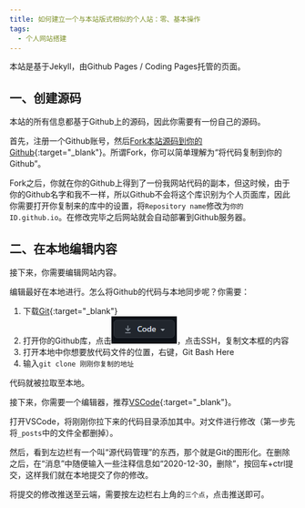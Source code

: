 ```yaml
---
title: 如何建立一个与本站版式相似的个人站：零、基本操作
tags: 
  - 个人网站搭建
---
```


本站是基于Jekyll，由Github Pages / Coding Pages托管的页面。  

## 一、创建源码

本站的所有信息都基于Github上的源码，因此你需要有一份自己的源码。

首先，注册一个Github账号，然后[Fork本站源码到你的Github](https://github.com/AmachiInori/AmachiInori.github.io/fork){:target="_blank"}。所谓Fork，你可以简单理解为“将代码复制到你的Github”。

Fork之后，你就在你的Github上得到了一份我网站代码的副本，但这时候，由于你的Github名字和我不一样，所以Github不会将这个库识别为个人页面库，因此你需要打开你复制来的库中的设置，将`Repository name`修改为`你的ID.github.io`。在修改完毕之后网站就会自动部署到Github服务器。

## 二、在本地编辑内容

接下来，你需要编辑网站内容。

编辑最好在本地进行。怎么将Github的代码与本地同步呢？你需要：

1. 下载[Git](https://git-scm.com/){:target="_blank"}
2. 打开你的Github库，点击![down](/assets/image/Teching/1.png)，点击SSH，复制文本框的内容
3. 打开本地中你想要放代码文件的位置，右键，Git Bash Here
4. 输入`git clone 刚刚你复制的地址`

代码就被拉取至本地。

接下来，你需要一个编辑器，推荐[VSCode](https://code.visualstudio.com/){:target="_blank"}。

打开VSCode，将刚刚你拉下来的代码目录添加其中。对文件进行修改（第一步先将`_posts`中的文件全都删掉）。

然后，看到左边栏有一个叫“源代码管理”的东西，那个就是Git的图形化。在删除之后，在“消息”中随便输入一些注释信息如“2020-12-30，删除”，按回车+ctrl提交，这样我们就在本地提交了你的修改。

将提交的修改推送至云端，需要按左边栏右上角的`三个点`，点击推送即可。